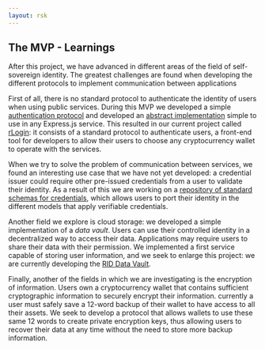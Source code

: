 ```yaml
---
layout: rsk
---
```


## The MVP - Learnings

After this project, we have advanced in different areas of the field of self-sovereign identity. The greatest challenges are found when developing the different protocols to implement communication between applications

First of all, there is no standard protocol to authenticate the identity of users when using public services. During this MVP we developed a simple [authentication protocol](../../specs/did-auth) and developed an [abstract implementation](../../rlogin/librarires/express-did-auth) simple to use in any Express.js service. This resulted in our current project called [rLogin](../../rlogin): it consists of a standard protocol to authenticate users, a front-end tool for developers to allow their users to choose any cryptocurrency wallet to operate with the services.

When we try to solve the problem of communication between services, we found an interesting use case that we have not yet developed: a credential issuer could require other pre-issued credentials from a user to validate their identity. As a result of this we are working on a [repository of standard schemas for credentials](../../rlogin/librarries/vc-json-schemas), which allows users to port their identity in the different models that apply verifiable credentials.

Another field we explore is cloud storage: we developed a simple implementation of a _data vault_. Users can use their controlled identity in a decentralized way to access their data. Applications may require users to share their data with their permission. We implemented a first service capable of storing user information, and we seek to enlarge this project: we are currently developing the [RID Data Vault](../../data-vault).

Finally, another of the fields in which we are investigating is the encryption of information. Users own a cryptocurrency wallet that contains sufficient cryptographic information to securely encrypt their information. currently a user must safely save a 12-word backup of their wallet to have access to all their assets. We seek to develop a protocol that allows wallets to use these same 12 words to create private encryption keys, thus allowing users to recover their data at any time without the need to store more backup information.
